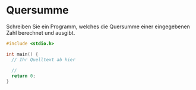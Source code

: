 # Quersumme

Schreiben Sie ein Programm, welches die Quersumme einer eingegebenen Zahl berechnet und ausgibt.

```cpp
#include <stdio.h>

int main() {
  // Ihr Quelltext ab hier
  
  //
  return 0;
}
```